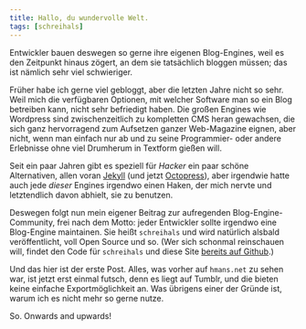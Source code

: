 ```yaml
---
title: Hallo, du wundervolle Welt.
tags: [schreihals]
---
```


Entwickler bauen deswegen so gerne ihre eigenen Blog-Engines, weil es den Zeitpunkt hinaus zögert, an dem sie tatsächlich bloggen müssen; das ist nämlich sehr viel schwieriger.

Früher habe ich gerne viel gebloggt, aber die letzten Jahre nicht so sehr. Weil mich die verfügbaren Optionen, mit welcher Software man so ein Blog betreiben kann, nicht sehr befriedigt haben. Die großen Engines wie Wordpress sind zwischenzeitlich zu kompletten CMS heran gewachsen, die sich ganz hervorragend zum Aufsetzen ganzer Web-Magazine eignen, aber nicht, wenn man einfach nur ab und zu seine Programmier- oder andere Erlebnisse ohne viel Drumherum in Textform gießen will.

Seit ein paar Jahren gibt es speziell für _Hacker_ ein paar schöne Alternativen, allen voran [Jekyll](http://jekyllrb.com/) (und jetzt [Octopress](http://octopress.org/)), aber irgendwie hatte auch jede _dieser_ Engines irgendwo einen Haken, der mich nervte und letztendlich davon abhielt, sie zu benutzen.

Deswegen folgt nun mein eigener Beitrag zur aufregenden Blog-Engine-Community, frei nach dem Motto: jeder Entwickler sollte irgendwo eine Blog-Engine maintainen. Sie heißt `schreihals` und wird natürlich alsbald veröffentlicht, voll Open Source und so. (Wer sich schonmal reinschauen will, findet den Code für `schreihals` und diese Site [bereits auf Github](https://github.com/hmans/hmans_net).)

Und das hier ist der erste Post. Alles, was vorher auf `hmans.net` zu sehen war, ist jetzt erst einmal futsch, denn es liegt auf Tumblr, und die bieten keine einfache Exportmöglichkeit an. Was übrigens einer der Gründe ist, warum ich es nicht mehr so gerne nutze.

So. Onwards and upwards!